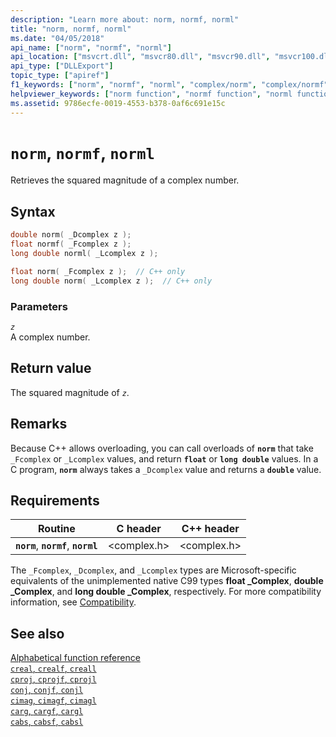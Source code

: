 ```yaml
---
description: "Learn more about: norm, normf, norml"
title: "norm, normf, norml"
ms.date: "04/05/2018"
api_name: ["norm", "normf", "norml"]
api_location: ["msvcrt.dll", "msvcr80.dll", "msvcr90.dll", "msvcr100.dll", "msvcr100_clr0400.dll", "msvcr110.dll", "msvcr110_clr0400.dll", "msvcr120.dll", "msvcr120_clr0400.dll", "ucrtbase.dll", "api-ms-win-crt-math-l1-1-0.dll"]
api_type: ["DLLExport"]
topic_type: ["apiref"]
f1_keywords: ["norm", "normf", "norml", "complex/norm", "complex/normf", "complex/norml"]
helpviewer_keywords: ["norm function", "normf function", "norml function"]
ms.assetid: 9786ecfe-0019-4553-b378-0af6c691e15c
---
```

# `norm`, `normf`, `norml`

Retrieves the squared magnitude of a complex number.

## Syntax

```C
double norm( _Dcomplex z );
float normf( _Fcomplex z );
long double norml( _Lcomplex z );
```

```cpp
float norm( _Fcomplex z );  // C++ only
long double norm( _Lcomplex z );  // C++ only
```

### Parameters

*`z`*\
A complex number.

## Return value

The squared magnitude of *`z`*.

## Remarks

Because C++ allows overloading, you can call overloads of **`norm`** that take `_Fcomplex` or `_Lcomplex` values, and return **`float`** or **`long double`** values. In a C program, **`norm`** always takes a `_Dcomplex` value and returns a **`double`** value.

## Requirements

|Routine|C header|C++ header|
|-------------|--------------|------------------|
|**`norm`**, **`normf`**, **`norml`**|\<complex.h>|\<complex.h>|

The `_Fcomplex`, `_Dcomplex`, and `_Lcomplex` types are Microsoft-specific equivalents of the unimplemented native C99 types **float _Complex**, **double _Complex**, and **long double _Complex**, respectively.  For more compatibility information, see [Compatibility](../compatibility.md).

## See also

[Alphabetical function reference](crt-alphabetical-function-reference.md)\
[`creal`, `crealf`, `creall`](creal-crealf-creall.md)\
[`cproj`, `cprojf`, `cprojl`](cproj-cprojf-cprojl.md)\
[`conj`, `conjf`, `conjl`](conj-conjf-conjl.md)\
[`cimag`, `cimagf`, `cimagl`](cimag-cimagf-cimagl.md)\
[`carg`, `cargf`, `cargl`](carg-cargf-cargl.md)\
[`cabs`, `cabsf`, `cabsl`](cabs-cabsf-cabsl.md)
